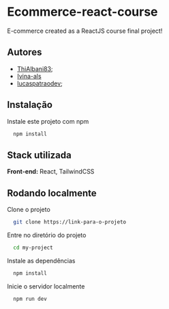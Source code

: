 # Ecommerce-react-course

E-commerce created as a ReactJS course final project!

## Autores

- [ThiAlbani83](https://github.com/ThiAlbani83);
- [Ivina-als](https://github.com/Ivina-als)
- [lucaspatraodev](https://github.com/lucaspatraodev);

## Instalação

Instale este projeto com npm

```bash
  npm install
```

## Stack utilizada

**Front-end:** React, TailwindCSS

## Rodando localmente

Clone o projeto

```bash
  git clone https://link-para-o-projeto
```

Entre no diretório do projeto

```bash
  cd my-project
```

Instale as dependências

```bash
  npm install
```

Inicie o servidor localmente

```bash
  npm run dev
```
